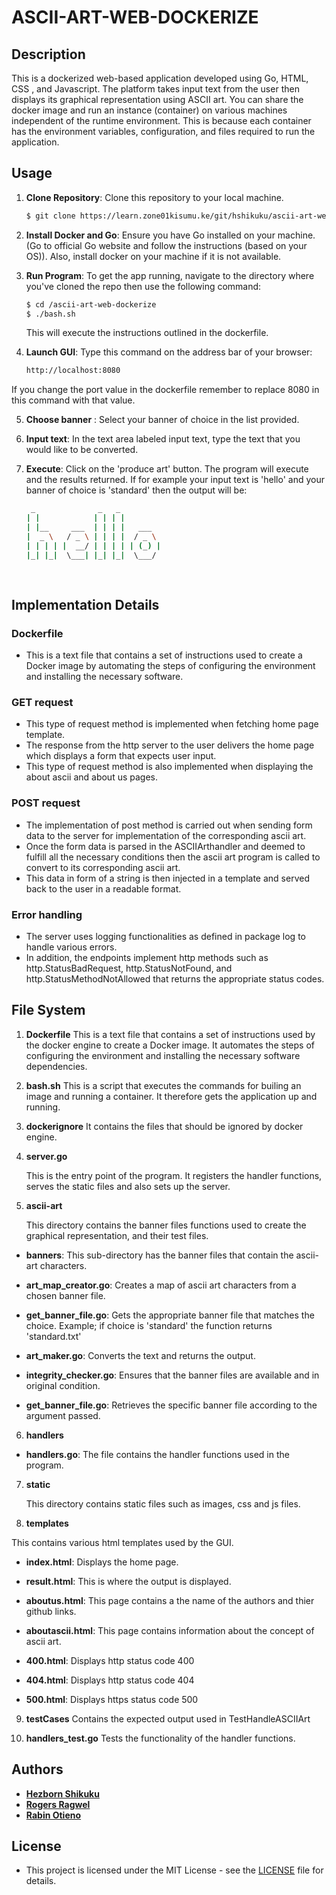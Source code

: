 # ASCII-ART-WEB-DOCKERIZE

## Description
This is a dockerized web-based application developed using Go, HTML, CSS , and Javascript. The platform takes input text from the user then displays its graphical representation using ASCII art. You can share the docker image and run an instance (container) on various machines independent of the runtime environment. This is because each container has the environment variables, configuration, and files required to run the application.


## Usage
1. **Clone Repository**: Clone this repository to your local machine.
   ```bash
   $ git clone https://learn.zone01kisumu.ke/git/hshikuku/ascii-art-web-dockerize.git
   ```
2. **Install Docker and Go**: Ensure you have Go installed on your machine.(Go to official Go website and follow the instructions (based on your OS)). Also, install docker on your machine if it is not available.

3. **Run Program**: To get the app running, navigate to the directory where you've cloned the repo then use the following command:
    ```bash
    $ cd /ascii-art-web-dockerize
    $ ./bash.sh
    ```
    This will execute the instructions outlined in the dockerfile.

4.  **Launch GUI**: Type this command on the address bar of your browser:
    ```bash
    http://localhost:8080 
    ```
If you change the port value in the dockerfile remember to replace 8080 in this command with that value.

5. **Choose banner** : Select your banner of choice in the list provided.

6. **Input text**: In the text area labeled input text, type the text that you would like to be converted.

7. **Execute**: Click on the 'produce art' button. The program will execute and the results returned. If for example your input text is 'hello' and your banner of choice is 'standard' then the output will be:
    ```bash
     _              _   _          
    | |            | | | |         
    | |__     ___  | | | |   ___   
    |  _ \   / _ \ | | | |  / _ \  
    | | | | |  __/ | | | | | (_) | 
    |_| |_|  \___| |_| |_|  \___/  
                                
                                                          
    ``` 
## Implementation Details

### Dockerfile
- This is a text file that contains a set of instructions used to create a Docker image by automating the steps of configuring the environment and installing the necessary software.

### GET request
- This type of request method is implemented when fetching home page template. 
- The response from the http server to the user delivers the home page which displays a form that expects user input. 
- This type of request method is also implemented when displaying the about ascii and about us pages.

### POST request
- The implementation of post method is carried out when sending form data to the server for implementation of the corresponding ascii art.
- Once the form data is parsed in the ASCIIArthandler and deemed to fulfill all the necessary conditions then the ascii art program is called to convert to its corresponding ascii art.
- This data in form of a string is then injected in a template and served back to the user in a readable format.

### Error handling
- The server uses logging functionalities as defined in package log to handle various errors. 
- In addition, the endpoints implement http methods such as http.StatusBadRequest, http.StatusNotFound, and http.StatusMethodNotAllowed that returns the appropriate status codes.

## File System
1. **Dockerfile**
    This is a text file that contains a set of instructions used by the docker engine to create a Docker image. It automates the steps of configuring the environment and installing the necessary software dependencies.
2. **bash.sh**
    This is a script that executes the commands for builing an image and running a container. It therefore gets the application up and running.
3. **dockerignore**
    It contains the files that should be ignored by docker engine.
4. **server.go**

    This is the entry point of the program. It registers the handler functions, serves the static files and also sets up the server.
     
5. **ascii-art**

    This directory contains the banner files functions used to create the graphical representation, and their test files.
-  **banners**: This sub-directory has the banner files that 
contain the ascii-art characters.

-  **art_map_creator.go**: Creates a map of ascii art characters from a chosen banner file.

-  **get_banner_file.go**: Gets the appropriate banner file that matches the choice. Example; if choice is 'standard' the function returns 'standard.txt'

-  **art_maker.go**: Converts the text and returns the output.

-  **integrity_checker.go**: Ensures that the banner files are available and in original condition.

-  **get_banner_file.go**: Retrieves the specific banner file according to the argument passed.

6. **handlers**
-  **handlers.go**: The file contains the handler functions used in the program.

7. **static**

    This directory contains static files such as images, css and js files.

8. **templates**

This contains various html templates used by the GUI.
-  **index.html**:  Displays the home page.

-  **result.html**: This is where the output is displayed.

-  **aboutus.html**:  This page contains a the name of the authors and thier github links.

-  **aboutascii.html**:  This page contains information about the concept of ascii art.

-  **400.html**: Displays http status code 400

-  **404.html**: Displays http status code 404

-  **500.html**: Displays https status code 500

9. **testCases**
  Contains the expected output used in TestHandleASCIIArt

10. **handlers_test.go**
   Tests the functionality of the handler functions.

## Authors

-   **[Hezborn Shikuku](https://github.com/Mania124/ascii-art-web)**
-   **[Rogers Ragwel](https://github.com/oragwelr/ascii-art-web)**
-   **[Rabin Otieno](https://github.com/Rabinnnn/ascii-art-web)**

## License

* This project is licensed under the MIT License - see the [LICENSE](LICENSE) file for details.